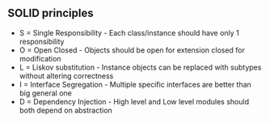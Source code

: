 ## SOLID principles

- S = Single Responsibility - Each class/instance should have only 1 responsibility
- O = Open Closed - Objects should be open for extension closed for modification
- L = Liskov substitution - Instance objects can be replaced with subtypes without altering correctness
- I = Interface Segregation - Multiple specific interfaces are better than big general one
- D = Dependency Injection - High level and Low level modules should both depend on abstraction

